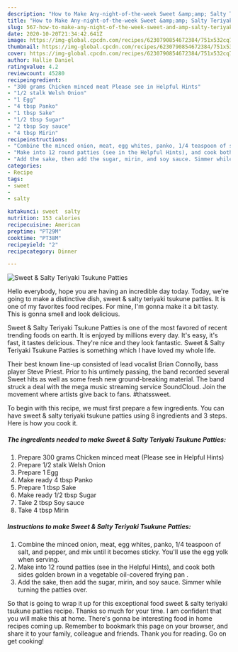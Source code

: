 ```yaml
---
description: "How to Make Any-night-of-the-week Sweet &amp;amp; Salty Teriyaki Tsukune Patties"
title: "How to Make Any-night-of-the-week Sweet &amp;amp; Salty Teriyaki Tsukune Patties"
slug: 567-how-to-make-any-night-of-the-week-sweet-and-amp-salty-teriyaki-tsukune-patties
date: 2020-10-20T21:34:42.641Z
image: https://img-global.cpcdn.com/recipes/6230790854672384/751x532cq70/sweet-salty-teriyaki-tsukune-patties-recipe-main-photo.jpg
thumbnail: https://img-global.cpcdn.com/recipes/6230790854672384/751x532cq70/sweet-salty-teriyaki-tsukune-patties-recipe-main-photo.jpg
cover: https://img-global.cpcdn.com/recipes/6230790854672384/751x532cq70/sweet-salty-teriyaki-tsukune-patties-recipe-main-photo.jpg
author: Hallie Daniel
ratingvalue: 4.2
reviewcount: 45280
recipeingredient:
- "300 grams Chicken minced meat Please see in Helpful Hints"
- "1/2 stalk Welsh Onion"
- "1 Egg"
- "4 tbsp Panko"
- "1 tbsp Sake"
- "1/2 tbsp Sugar"
- "2 tbsp Soy sauce"
- "4 tbsp Mirin"
recipeinstructions:
- "Combine the minced onion, meat, egg whites, panko, 1/4 teaspoon of salt, and pepper, and mix until it becomes sticky. You&#39;ll use the egg yolk when serving."
- "Make into 12 round patties (see in the Helpful Hints), and cook both sides golden brown in a vegetable oil-covered frying pan ."
- "Add the sake, then add the sugar, mirin, and soy sauce. Simmer while turning the patties over."
categories:
- Recipe
tags:
- sweet
- 
- salty

katakunci: sweet  salty 
nutrition: 153 calories
recipecuisine: American
preptime: "PT29M"
cooktime: "PT38M"
recipeyield: "2"
recipecategory: Dinner

---
```



![Sweet &amp; Salty Teriyaki Tsukune Patties](https://img-global.cpcdn.com/recipes/6230790854672384/751x532cq70/sweet-salty-teriyaki-tsukune-patties-recipe-main-photo.jpg)

Hello everybody, hope you are having an incredible day today. Today, we're going to make a distinctive dish, sweet &amp; salty teriyaki tsukune patties. It is one of my favorites food recipes. For mine, I'm gonna make it a bit tasty. This is gonna smell and look delicious.

Sweet &amp; Salty Teriyaki Tsukune Patties is one of the most favored of recent trending foods on earth. It is enjoyed by millions every day. It's easy, it's fast, it tastes delicious. They're nice and they look fantastic. Sweet &amp; Salty Teriyaki Tsukune Patties is something which I have loved my whole life.

Their best known line-up consisted of lead vocalist Brian Connolly, bass player Steve Priest. Prior to his untimely passing, the band recorded several Sweet hits as well as some fresh new ground-breaking material. The band struck a deal with the mega music streaming service SoundCloud. Join the movement where artists give back to fans. #thatssweet.


To begin with this recipe, we must first prepare a few ingredients. You can have sweet &amp; salty teriyaki tsukune patties using 8 ingredients and 3 steps. Here is how you cook it.

<!--inarticleads1-->

##### The ingredients needed to make Sweet &amp; Salty Teriyaki Tsukune Patties:

1. Prepare 300 grams Chicken minced meat (Please see in Helpful Hints)
1. Prepare 1/2 stalk Welsh Onion
1. Prepare 1 Egg
1. Make ready 4 tbsp Panko
1. Prepare 1 tbsp Sake
1. Make ready 1/2 tbsp Sugar
1. Take 2 tbsp Soy sauce
1. Take 4 tbsp Mirin




<!--inarticleads2-->

##### Instructions to make Sweet &amp; Salty Teriyaki Tsukune Patties:

1. Combine the minced onion, meat, egg whites, panko, 1/4 teaspoon of salt, and pepper, and mix until it becomes sticky. You&#39;ll use the egg yolk when serving.
1. Make into 12 round patties (see in the Helpful Hints), and cook both sides golden brown in a vegetable oil-covered frying pan .
1. Add the sake, then add the sugar, mirin, and soy sauce. Simmer while turning the patties over.




So that is going to wrap it up for this exceptional food sweet &amp; salty teriyaki tsukune patties recipe. Thanks so much for your time. I am confident that you will make this at home. There's gonna be interesting food in home recipes coming up. Remember to bookmark this page on your browser, and share it to your family, colleague and friends. Thank you for reading. Go on get cooking!
